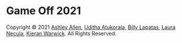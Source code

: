 # Game Off 2021

Copyright © 2021 [Ashley Allen](https://github.com/atjallen), [Uditha Atukorala](https://github.com/uditha-atukorala),
[Billy Lapatas](https://github.com/pr301), [Laura Necula](https://github.com/neculalaura), [Kieran Warwick](https://github.com/kw510).
All Rights Reserved.
